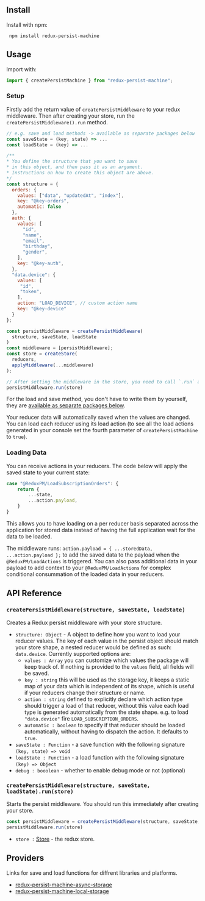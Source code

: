 ## Install

Install with npm:
```
 npm install redux-persist-machine
```

## Usage

Import with:

```js
import { createPersistMachine } from "redux-persist-machine";
```

### Setup

Firstly add the return value of `createPersistMiddleware` to your redux middleware. Then after creating your store, run the `createPersistMiddleware().run` method.


```js
// e.g. save and load methods -> available as separate packages below
const saveState = (key, state) => ...
const loadState = (key) => ...

/**
* You define the structure that you want to save
* in this object, and then pass it as an argument.
* Instructions on how to create this object are above.
*/
const structure = {
  orders: {
    values: ["data", "updatedAt", "index"],
    key: "@key-orders",
    automatic: false
  },
  auth: {
    values: [
      "id",
      "name",
      "email",
      "birthday",
      "gender",
    ],
    key: "@key-auth",
  },
  "data.device": {
    values: [
     "id",
     "token",
    ],
    action: "LOAD_DEVICE", // custom action name
    key: "@key-device"
  }
};

const persistMiddleware = createPersistMiddleware(
  structure, saveState, loadState
)
const middleware = [persistMiddleware];
const store = createStore(
  reducers,
  applyMiddleware(...middleware)
);

// After setting the middleware in the store, you need to call `.run` and pass the store as an argument.
persistMiddleware.run(store)
```

For the load and save method, you don't have to write them by yourself, they are [available as separate packages below](#providers).

Your reducer data will automatically saved when the values are changed. You can load each reducer using its load action (to see all the load actions generated in your console set the fourth parameter of `createPersistMachine` to `true`).


### Loading Data

You can receive actions in your reducers. The code below will apply the saved state to your current state:

```js
case "@ReduxPM/LoadSubscriptionOrders": {
    return {
        ...state,
        ...action.payload,
    }
}
```

This allows you to have loading on a per reducer basis separated across the application for stored data instead of having the full application wait for the data to be loaded.

The middleware runs: `action.payload = { ...storedData, ...action.payload };` to add the saved data to the payload when the `@ReduxPM/LoadActions` is triggered. You can also pass additional data in your payload to add context to your `@ReduxPM/LoadActions` for complex conditional consummation of the loaded data in your reducers.

## API Reference

### `createPersistMiddleware(structure, saveState, loadState)`

Creates a Redux persist middleware with your store structure.

- `structure: Object` - A object to define how you want to load your reducer values. The key of each value in the persist object should match your store shape, a nested reducer would be defined as such: `data.device`. Currently supported options are:
    - `values : Array` you can customize which values the package will keep track of. If nothing is provided to the `values` field, all fields will be saved.
    - `key : string` this will be used as the storage key, it keeps a static map of your data which is independent of its shape, which is useful if your reducers change their structure or name.
    - `action : string` defined to explicitly declare which action type should trigger a load of that reducer, without this value each load type is generated automatically from the state shape. e.g. to load `"data.device"` fire `LOAD_SUBSCRIPTION_ORDERS`.
    - `automatic : boolean` to specify if that reducer should be loaded automatically, without having to dispatch the action. It defaults to `true`.
- `saveState : Function` - a save function with the following signature `(key, state) => void`
- `loadState : Function` - a load function with the following signature `(key) => Object`
- `debug : booolean` - whether to enable debug mode or not (optional)

### `createPersistMiddleware(structure, saveState, loadState).run(store)`

Starts the persist middleware. You should run this immediately after creating your store.

```js
const persistMiddleware = createPersistMiddleware(structure, saveState, loadState)
persistMiddleware.run(store)
```

- `store :` [Store](https://redux.js.org/api/store) - the redux store.

## Providers

Links for save and load functions for diffrent libraries and platforms.

- [redux-persist-machine-async-storage](https://github.com/lukebrandonfarrell/redux-persist-machine-async-storage)
- [redux-persist-machine-local-storage](https://github.com/aspect-apps/redux-persist-machine-local-storage)
